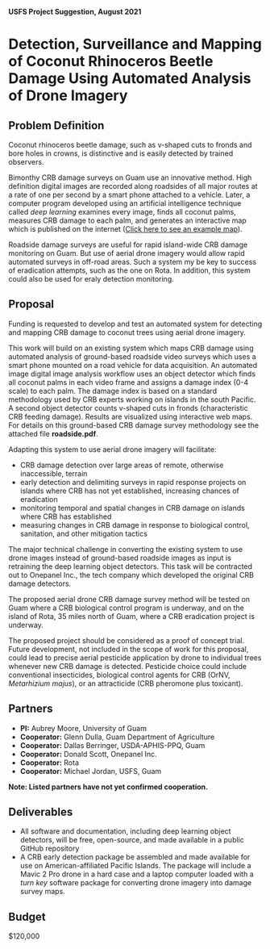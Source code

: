 **USFS Project Suggestion, August 2021**

# Detection, Surveillance and Mapping of Coconut Rhinoceros Beetle Damage Using Automated Analysis of Drone Imagery

## Problem Definition

Coconut rhinoceros beetle damage, such as v-shaped cuts to fronds and bore holes in crowns, is distinctive and is easily detected by trained observers.

Bimonthy CRB damage surveys on Guam use an innovative method. High definition digital images are recorded along roadsides of all major routes at a rate of one per second by a smart phone attached to a vehicle. Later, a computer program developed using an artificial intelligence technique called *deep learning* examines every image, finds all coconut palms, measures CRB damage to each palm, and generates an interactive map which is published on the internet ([Click here to see an example map]()).

Roadside damage surveys are useful for rapid island-wide CRB damage monitoring on Guam. But use of aerial drone imagery would allow rapid automated surveys in off-road areas. Such a system my be key to success of eradication attempts, such as the one on Rota. In addition, this system could also be used for eraly detection monitoring.

## Proposal

Funding is requested to develop and test an automated system for detecting and mapping CRB damage to coconut trees using aerial drone imagery.

This work will build on an existing system which maps CRB damage using automated analysis of ground-based roadside video surveys which uses a smart phone mounted on a road vehicle for data acquisition. An automated image digital image analysis workflow uses an object detector which finds all coconut palms in each video frame and assigns a damage index (0-4 scale) to each palm. The damage index is based on a standard methodology used by CRB experts working on islands in the south Pacific. A second object detector counts v-shaped cuts in fronds (characteristic CRB feeding damage). Results are visualized using interactive web maps. For details on this ground-based CRB damage survey methodology see the attached file **roadside.pdf**.

Adapting this system to use aerial drone imagery will facilitate:

* CRB damage detection over large areas of remote, otherwise inaccessible, terrain
* early detection and delimiting surveys in rapid response projects on islands where CRB has not yet established, increasing chances of eradication
* monitoring temporal and spatial changes in CRB damage on islands where CRB has established
* measuring changes in CRB damage in response to biological control, sanitation, and other mitigation tactics

The major technical challenge in converting the existing system to use drone images instead of ground-based roadside images as input is retraining the deep learning object detectors. This task will be contracted out to Onepanel Inc., the tech company which developed the original CRB damage detectors.

The proposed aerial drone CRB damage survey method will be tested on Guam where a CRB biological control program is underway, and on the island of Rota, 35 miles north of Guam, where a CRB eradication project is underway.

The proposed project should be considered as a proof of concept trial. Future development, not included in the scope of work for this proposal, could lead to precise aerial pesticide application by drone to individual trees whenever new CRB damage is detected. Pesticide choice could include conventional insecticides, biological control agents for CRB (OrNV, *Metarhizium majus*), or an attracticide (CRB pheromone plus toxicant).

## Partners

* **PI:** Aubrey Moore, University of Guam
* **Cooperator:** Glenn Dulla, Guam Department of Agriculture
* **Cooperator:** Dallas Berringer, USDA-APHIS-PPQ, Guam
* **Cooperator:** Donald Scott, Onepanel Inc.
* **Cooperator:** Rota
* **Cooperator:** Michael Jordan, USFS, Guam

**Note: Listed partners have not yet confirmed cooperation.**

## Deliverables

* All software and documentation, including deep learning object detectors, will be free, open-source, and made available in a public GitHub repository
* A CRB early detection package be assembled and made available for use on American-affiliated Pacific Islands. The package will include a Mavic 2 Pro drone in a hard case and a laptop computer loaded with a *turn key* software package for converting drone imagery into damage survey maps. 

## Budget

$120,000
